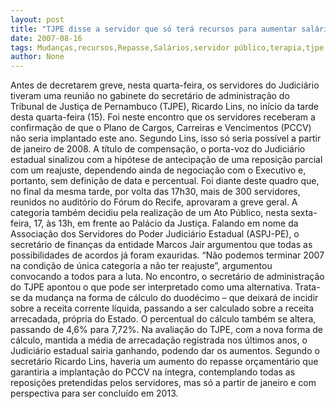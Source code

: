 ```yaml
---
layout: post
title: "TJPE disse a servidor que só terá recursos para aumentar salários com mudanças no repasse de duodécimos"
date: 2007-08-16
tags: Mudanças,recursos,Repasse,Salários,servidor público,terapia,tjpe
author: None
---
```

Antes de decretarem greve, nesta quarta-feira, os servidores do Judici&aacute;rio tiveram uma reuni&atilde;o no gabinete do secret&aacute;rio de administra&ccedil;&atilde;o do Tribunal de Justi&ccedil;a de Pernambuco (TJPE), Ricardo Lins, no in&iacute;cio da tarde desta quarta-feira (15). Foi neste encontro que os servidores receberam a confirma&ccedil;&atilde;o de que o Plano de Cargos, Carreiras e Vencimentos (PCCV) n&atilde;o seria implantado este ano. Segundo Lins, isso s&oacute; seria poss&iacute;vel a partir de janeiro de 2008. 
A t&iacute;tulo de compensa&ccedil;&atilde;o, o porta-voz do Judici&aacute;rio estadual sinalizou com a hip&oacute;tese de antecipa&ccedil;&atilde;o de uma reposi&ccedil;&atilde;o parcial com um reajuste, dependendo ainda de negocia&ccedil;&atilde;o com o Executivo e, portanto, sem defini&ccedil;&atilde;o de data e percentual. 
Foi diante deste quadro que, no final da mesma tarde, por volta das 17h30, mais de 300 servidores, reunidos no audit&oacute;rio do F&oacute;rum do Recife, aprovaram a greve geral. A categoria tamb&eacute;m decidiu pela realiza&ccedil;&atilde;o de um Ato P&uacute;blico, nesta sexta-feira, 17, &agrave;s 13h, em frente ao Pal&aacute;cio da Justi&ccedil;a. 
Falando em nome da Associa&ccedil;&atilde;o dos Servidores do Poder Judici&aacute;rio Estadual (ASPJ-PE), o secret&aacute;rio de finan&ccedil;as da entidade Marcos Jair argumentou que todas as possibilidades de acordos j&aacute; foram exauridas. 
&ldquo;N&atilde;o podemos terminar 2007 na condi&ccedil;&atilde;o de &uacute;nica categoria a n&atilde;o ter reajuste&rdquo;, argumentou convocando a todos para a luta. 
No encontro, o secret&aacute;rio de administra&ccedil;&atilde;o do TJPE apontou o que pode ser interpretado como uma alternativa.
Trata-se da mudan&ccedil;a na forma de c&aacute;lculo do duod&eacute;cimo &ndash; que deixar&aacute; de incidir sobre a receita corrente l&iacute;quida, passando a ser calculado sobre a receita arrecadada, pr&oacute;pria do Estado. O percentual do c&aacute;lculo tamb&eacute;m se altera, passando de 4,6% para 7,72%. 
Na avalia&ccedil;&atilde;o do TJPE, com a nova forma de c&aacute;lculo, mantida a m&eacute;dia de arrecada&ccedil;&atilde;o registrada nos &uacute;ltimos anos, o Judici&aacute;rio estadual sairia ganhando, podendo dar os aumentos. 
Segundo o secret&aacute;rio Ricardo Lins, haveria um aumento do repasse or&ccedil;ament&aacute;rio que garantiria a implanta&ccedil;&atilde;o do PCCV na &iacute;ntegra, contemplando todas as reposi&ccedil;&otilde;es pretendidas pelos servidores, mas s&oacute; a partir de janeiro e com perspectiva para ser conclu&iacute;do em 2013.  